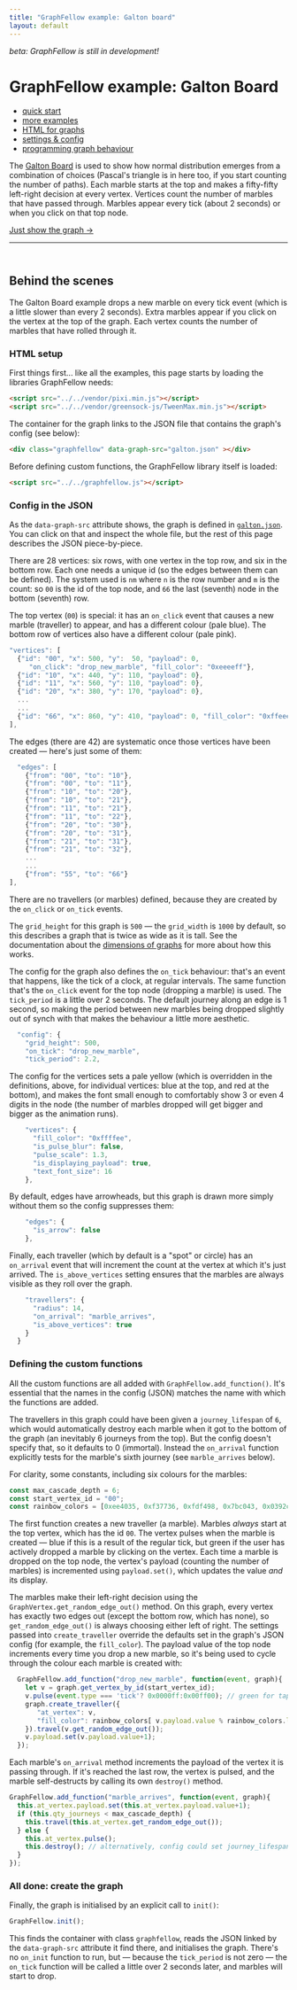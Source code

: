 ```yaml
---
title: "GraphFellow example: Galton board"
layout: default
---
```


_beta: GraphFellow is still in development!_

# GraphFellow example: Galton Board

* [quick start](../index)
* [more examples](../examples)
* [HTML for graphs](../html)
* [settings & config](../settings)
* [programming graph behaviour](../behaviour)

<script src="../../vendor/pixi.min.js"></script>
<script src="../../vendor/greensock-js/TweenMax.min.js"></script>

The [Galton Board](https://en.wikipedia.org/wiki/Bean_machine) is used to show
how normal distribution emerges from a combination of choices (Pascal's
triangle is in here too, if you start counting the number of paths). Each
marble starts at the top and makes a fifty-fifty left-right decision at every
vertex. Vertices count the number of marbles that have passed through. Marbles
appear every tick (about 2 seconds) or when you click on that top node.

[Just show the graph →](galton)

<div class="graphfellow" data-graph-src="galton.json" ></div>

<script src="../../graphfellow.js"></script>
<script>
  const max_cascade_depth = 6;
  const start_vertex_id = "00";
  const rainbow_colors = [0xee4035, 0xf37736, 0xfdf498, 0x7bc043, 0x0392cf, 0x4b0082];

  GraphFellow.add_function("drop_new_marble", function(event, graph){
    let v = graph.get_vertex_by_id(start_vertex_id);
    v.pulse(event.type === 'tick'? 0x0000ff:0x00ff00); // green for tap/click
    graph.create_traveller({
       "at_vertex": v, 
       "fill_color": rainbow_colors[ v.payload.value % rainbow_colors.length]
    }).travel(v.get_random_edge_out());
    v.payload.set(v.payload.value+1);
  });

  GraphFellow.add_function("marble_arrives", function(event, graph){
    let t = this;
    t.at_vertex.payload.set(t.at_vertex.payload.value+1);
    if (t.qty_journeys < max_cascade_depth) {
      t.travel(t.at_vertex.get_random_edge_out());
    } else {
      t.at_vertex.pulse();
      t.destroy(); // alternatively, config could set journey_lifespan: 6
    }
  });

  GraphFellow.init();
</script>

<hr style="margin-bottom:4em"/>

## Behind the scenes

The Galton Board example drops a new marble on every tick event (which is a
little slower than every 2 seconds). Extra marbles appear if you click on the
vertex at the top of the graph. Each vertex counts the number of marbles that
have rolled through it.

### HTML setup

First things first... like all the examples, this page starts
by loading the libraries GraphFellow needs:

```html
<script src="../../vendor/pixi.min.js"></script>
<script src="../../vendor/greensock-js/TweenMax.min.js"></script>
```
The container for the graph links to the JSON file that contains the graph's
config (see below):

```html
<div class="graphfellow" data-graph-src="galton.json" ></div>
```

Before defining custom functions, the GraphFellow library itself is loaded:

```html
<script src="../../graphfellow.js"></script>
```

### Config in the JSON

As the `data-graph-src` attribute shows, the graph is defined in
[`galton.json`](galton.json). You can click on that and
inspect the whole file, but the rest of this page describes the JSON
piece-by-piece.

There are 28 vertices: six rows, with one vertex in the top row, and six in the
bottom row. Each one needs a unique id (so the edges between them can be
defined). The system used is `nm` where `n` is the row number and `m` is the
count: so `00` is the id of the top node, and `66` the last (seventh) node in the
bottom (seventh) row.

The top vertex (`00`) is special: it has an `on_click` event that causes a new
marble (traveller) to appear, and has a different colour (pale blue). The bottom
row of vertices also have a different colour (pale pink).

```javascript
"vertices": [
  {"id": "00", "x": 500, "y":  50, "payload": 0,
     "on_click": "drop_new_marble", "fill_color": "0xeeeeff"},
  {"id": "10", "x": 440, "y": 110, "payload": 0},
  {"id": "11", "x": 560, "y": 110, "payload": 0},
  {"id": "20", "x": 380, "y": 170, "payload": 0},
  ...
  ...
  {"id": "66", "x": 860, "y": 410, "payload": 0, "fill_color": "0xffeeee"}
],
```

The edges (there are 42) are systematic once those vertices have been created —
here's just some of them:

```javascript
  "edges": [
    {"from": "00", "to": "10"},
    {"from": "00", "to": "11"},
    {"from": "10", "to": "20"},
    {"from": "10", "to": "21"},
    {"from": "11", "to": "21"},
    {"from": "11", "to": "22"},
    {"from": "20", "to": "30"},
    {"from": "20", "to": "31"},
    {"from": "21", "to": "31"},
    {"from": "21", "to": "32"},
    ...
    ...
    {"from": "55", "to": "66"}
],
```

There are no travellers (or marbles) defined, because they are created by
the `on_click` or `on_tick` events.

The `grid_height` for this graph is `500` — the `grid_width` is `1000`
by default, so this describes a graph that is twice as wide as it is tall.
See the documentation about the [dimensions of graphs](../html#dimensions-of-the-graph)
for more about how this works.

The config for the graph also defines the `on_tick` behaviour: that's an
event that happens, like the tick of a clock, at regular intervals. The same 
function that's the `on_click` event for the top node (dropping a marble)
is used. The `tick_period` is a little over 2 seconds. The default journey
along an edge is 1 second, so making the period between new marbles being
dropped slightly out of synch with that makes the behaviour a little more
aesthetic.

```javascript
  "config": {
    "grid_height": 500,
    "on_tick": "drop_new_marble",
    "tick_period": 2.2,
```

The config for the vertices sets a pale yellow (which is overridden in the
definitions, above, for individual vertices: blue at the top, and red at the
bottom), and makes the font small enough to comfortably show 3 or even 4 digits
in the node (the number of marbles dropped will get bigger and bigger as the
animation runs).

```javascript
    "vertices": {
      "fill_color": "0xffffee",
      "is_pulse_blur": false,
      "pulse_scale": 1.3,
      "is_displaying_payload": true,
      "text_font_size": 16
    },
```

By default, edges have arrowheads, but this graph is drawn more simply without them
so the config suppresses them:

```javascript
    "edges": {
      "is_arrow": false
    },
```

Finally, each traveller (which by default is a "spot" or circle) has an `on_arrival` event
that will increment the count at the vertex at which it's just arrived. The `is_above_vertices`
setting ensures that the marbles are always visible as they roll over the graph.

```javascript
    "travellers": {
      "radius": 14,
      "on_arrival": "marble_arrives",
      "is_above_vertices": true
    }
  } 
```

### Defining the custom functions

All the custom functions are all added with `GraphFellow.add_function()`. It's
essential that the names in the config (JSON) matches the name with which the
functions are added.

The travellers in this graph could have been given a `journey_lifespan` of `6`,
which would automatically destroy each marble when it got to the bottom of the
graph (an inevitably 6 journeys from the top). But the config doesn't specify
that, so it defaults to 0 (immortal). Instead the `on_arrival` function
explicitly tests for the marble's sixth journey (see `marble_arrives` below).

For clarity, some constants, including six colours for the marbles:

```javascript
const max_cascade_depth = 6;
const start_vertex_id = "00";
const rainbow_colors = [0xee4035, 0xf37736, 0xfdf498, 0x7bc043, 0x0392cf, 0x4b0082];
```

The first function creates a new traveller (a marble). Marbles _always_ start
at the top vertex, which has the id `00`. The vertex pulses when the marble is
created — blue if this is a result of the regular tick, but green if the user
has actively dropped a marble by clicking on the vertex. Each time a marble is
dropped on the top node, the vertex's payload (counting the number of marbles)
is incremented using `payload.set()`, which updates the value _and_ its display.


The marbles make their left-right decision using the
`GraphVertex.get_random_edge_out()` method. On this graph, every vertex has
exactly two edges out (except the bottom row, which has none), so
`get_random_edge_out()` is always choosing either left of right. The
settings passed into `create_traveller` override the defaults set in the
graph's JSON config (for example, the `fill_color`). The payload value
of the top node increments every time you drop a new marble, so it's being
used to cycle through the colour each marble is created with:

```javascript
  GraphFellow.add_function("drop_new_marble", function(event, graph){
    let v = graph.get_vertex_by_id(start_vertex_id);
    v.pulse(event.type === 'tick'? 0x0000ff:0x00ff00); // green for tap/click
    graph.create_traveller({
       "at_vertex": v, 
       "fill_color": rainbow_colors[ v.payload.value % rainbow_colors.length]
    }).travel(v.get_random_edge_out());
    v.payload.set(v.payload.value+1);
  });
```

Each marble's `on_arrival` method increments the payload of the vertex it is
passing through. If it's reached the last row, the vertex is pulsed, and the
marble self-destructs by calling its own `destroy()` method.

```javascript
GraphFellow.add_function("marble_arrives", function(event, graph){
  this.at_vertex.payload.set(this.at_vertex.payload.value+1);
  if (this.qty_journeys < max_cascade_depth) {
    this.travel(this.at_vertex.get_random_edge_out());
  } else {
    this.at_vertex.pulse();
    this.destroy(); // alternatively, config could set journey_lifespan: 6
  }
});
```

### All done: create the graph

Finally, the graph is initialised by an explicit call to `init()`:

```javascript
GraphFellow.init();
```

This finds the container with class `graphfellow`, reads the JSON linked by the
`data-graph-src` attribute it find there, and initialises the graph. There's no
`on_init` function to run, but — because the `tick_period` is not zero — the
`on_tick` function will be called a little over 2 seconds later, and marbles
will start to drop.
